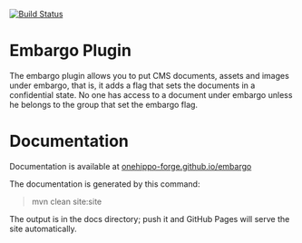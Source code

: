 [![Build Status](https://travis-ci.org/onehippo-forge/embargo.svg?branch=develop)](https://travis-ci.org/onehippo-forge/embargo)

# Embargo Plugin

The embargo plugin allows you to put CMS documents, assets and images under embargo, that is, it adds a flag that sets 
the documents in a confidential state. No one has access to a document under embargo unless he belongs to the group that set the embargo flag.   

# Documentation 

Documentation is available at [onehippo-forge.github.io/embargo](https://onehippo-forge.github.io/embargo)

The documentation is generated by this command:

 > mvn clean site:site
 
The output is in the docs directory; push it and GitHub Pages will serve the site automatically. 

